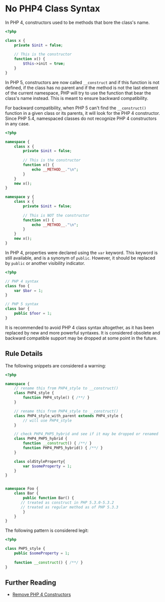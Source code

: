 <!-- Good Practices -->
# No PHP4 Class Syntax

In PHP 4, constructors used to be methods that bore the class's name. 

```php
<?php

class x {
	private $init = false;
	
	// This is the constructor
	function x() {
		$this->init = true;
	}
}

```


In PHP 5, constructors are now called `__construct` and if this function is not defined, if the class has no parent and if the method is not the last element of the current namespace, PHP will try to use the function that bear the class's name instead. This is meant to ensure backward compatibility. 

For backward compatibility, when PHP 5 can't find the `__construct()` function in a given class or its parents, it will look for the PHP 4 constructor. Since PHP 5.4, namespaced classes do not recognize PHP 4 constructors in any case.

```php
<?php

namespace {
	class x {
		private $init = false;
	
		// This is the constructor
		function x() {
			echo __METHOD__."\n";
		}
	}
	new x();
}

namespace y {
	class x {
		private $init = false;
	
		// This is NOT the constructor
		function x() {
			echo __METHOD__."\n";
		}
	}
	new x();
}

```


In PHP 4, properties were declared using the `var` keyword. This keyword is still available, and is a synonym of `public`. However, it should be replaced by `public` or another visibility indicator. 

```php
<?php

// PHP 4 syntax
class foo {
	var $bar = 1;
}

// PHP 5 syntax
class bar {
	public $foor = 1;
}

```


It is recommended to avoid PHP 4 class syntax altogether, as it has been replaced by new and more powerful syntaxes. It is considered obsolete and backward compatible support may be dropped at some point in the future.


## Rule Details

The following snippets are considered a warning:

```php
<?php

namespace {
	// rename this from PHP4_style to __construct()
	class PHP4_style {
		function PHP4_style() { /**/ } 
	}

	// rename this from PHP4_style to __construct()
	class PHP4_style_with_parent extends PHP4_style {
		// will use PHP4_style
	}

	// check PHP4_PHP5_hybrid and see if it may be dropped or renamed
	class PHP4_PHP5_hybrid {
		function __construct() { /**/ } 
		function PHP4_PHP5_hybrid() { /**/ } 
	}

	class oldStyleProperty{
		var $someProperty = 1;
	}
}


namespace Foo {
	class Bar {
   		public function Bar() {
       // treated as construct in PHP 5.3.0-5.3.2
       // treated as regular method as of PHP 5.3.3
    	}
	}
}

```


The following pattern is considered legit:

```php
<?php

class PHP5_style {
	public $someProperty = 1;
	
	function __construct() { /**/ } 
}

```


## Further Reading
* [Remove PHP 4 Constructors](https://wiki.php.net/rfc/remove_php4_constructors) 
